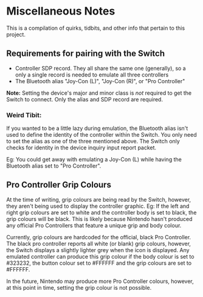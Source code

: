# Miscellaneous Notes

This is a compilation of quirks, tidbits, and other info that pertain to
this project.

## Requirements for pairing with the Switch

- Controller SDP record. They all share the same one (generally), so a only a single record is needed to emulate all three controllers
- The Bluetooth alias "Joy-Con (L)", "Joy-Con (R)", or "Pro Controller"

**Note:** Setting the device's major and minor class is *not* required
to get the Switch to connect. Only the alias and SDP record are required.

### Weird Tibit:

If you wanted to be a little lazy during emulation, the Bluetooth
alias isn't used to define the identity of the controller within
the Switch. You only need to set the alias as one of the three
mentioned above. The Switch only checks for identity in the device
inquiry input report packet.

Eg: You could get away with emulating a Joy-Con (L) while having the
Bluetooth alias set to "Pro Controller".

## Pro Controller Grip Colours

At the time of writing, grip colours are being read by the Switch, however,
they aren't being used to display the controller graphic. Eg: If the left
and right grip colours are set to white and the controller body is set to
black, the grip colours will be black. This is likely because Nintendo hasn't
produced any official Pro Controllers that feature a unique grip and body
colour.

Currently, grip colours are hardcoded for the official, black Pro Controller.
The black pro controller reports all white (or blank) grip colours, however,
the Switch displays a slightly lighter grey when the icon is displayed. Any
emulated controller can produce this grip colour if the body colour is set
to #323232, the button colour set to #FFFFFF and the grip colours are set to
#FFFFFF.

In the future, Nintendo may produce more Pro Controller colours, however,
at this point in time, setting the grip colour is not possible.
